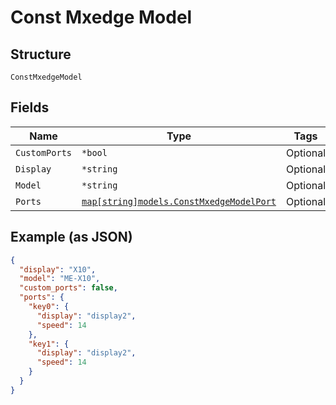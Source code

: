 
# Const Mxedge Model

## Structure

`ConstMxedgeModel`

## Fields

| Name | Type | Tags | Description |
|  --- | --- | --- | --- |
| `CustomPorts` | `*bool` | Optional | - |
| `Display` | `*string` | Optional | - |
| `Model` | `*string` | Optional | - |
| `Ports` | [`map[string]models.ConstMxedgeModelPort`](../../doc/models/const-mxedge-model-port.md) | Optional | - |

## Example (as JSON)

```json
{
  "display": "X10",
  "model": "ME-X10",
  "custom_ports": false,
  "ports": {
    "key0": {
      "display": "display2",
      "speed": 14
    },
    "key1": {
      "display": "display2",
      "speed": 14
    }
  }
}
```

